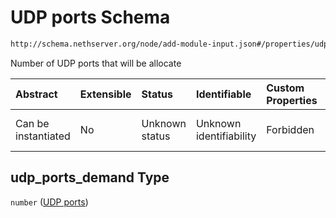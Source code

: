 # UDP ports Schema

```txt
http://schema.nethserver.org/node/add-module-input.json#/properties/udp_ports_demand
```

Number of UDP ports that will be allocate

| Abstract            | Extensible | Status         | Identifiable            | Custom Properties | Additional Properties | Access Restrictions | Defined In                                                                   |
| :------------------ | :--------- | :------------- | :---------------------- | :---------------- | :-------------------- | :------------------ | :--------------------------------------------------------------------------- |
| Can be instantiated | No         | Unknown status | Unknown identifiability | Forbidden         | Allowed               | none                | [add-module-input.json\*](node/add-module-input.json "open original schema") |

## udp\_ports\_demand Type

`number` ([UDP ports](add-module-input-properties-udp-ports.md))
